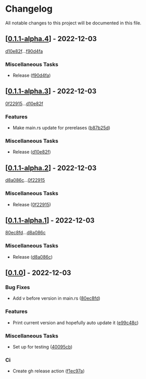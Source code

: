 # Changelog

All notable changes to this project will be documented in this file.

## [[0.1.1-alpha.4](https://github.com/Gaweringo/gh-release-test/compare/v0.1.1-alpha.3...v0.1.1-alpha.4)] - 2022-12-03

[d10e82f](https://github.com/Gaweringo/gh-release-test/commit/d10e82f836fb8859d69fba7a224c23aa2025b00a)...[f90d4fa](https://github.com/Gaweringo/gh-release-test/commit/f90d4fa6fa2b70490ed8f0664d94f77fb3e2b438)

### Miscellaneous Tasks

- Release ([f90d4fa](https://github.com/Gaweringo/gh-release-test/commit/f90d4fa6fa2b70490ed8f0664d94f77fb3e2b438))

## [[0.1.1-alpha.3](https://github.com/Gaweringo/gh-release-test/compare/v0.1.1-alpha.2...v0.1.1-alpha.3)] - 2022-12-03

[0f22915](https://github.com/Gaweringo/gh-release-test/commit/0f22915166b7bccaa9133e5b3990480dd4df0cfd)...[d10e82f](https://github.com/Gaweringo/gh-release-test/commit/d10e82f836fb8859d69fba7a224c23aa2025b00a)

### Features

- Make main.rs update for prerelases ([b87b25d](https://github.com/Gaweringo/gh-release-test/commit/b87b25d7c258b58d5a7745abd435eea634f57a30))

### Miscellaneous Tasks

- Release ([d10e82f](https://github.com/Gaweringo/gh-release-test/commit/d10e82f836fb8859d69fba7a224c23aa2025b00a))

## [[0.1.1-alpha.2](https://github.com/Gaweringo/gh-release-test/compare/v0.1.1-alpha.1...v0.1.1-alpha.2)] - 2022-12-03

[d8a086c](https://github.com/Gaweringo/gh-release-test/commit/d8a086cc55021b6b7241c9faeca12bdc543bf512)...[0f22915](https://github.com/Gaweringo/gh-release-test/commit/0f22915166b7bccaa9133e5b3990480dd4df0cfd)

### Miscellaneous Tasks

- Release ([0f22915](https://github.com/Gaweringo/gh-release-test/commit/0f22915166b7bccaa9133e5b3990480dd4df0cfd))

## [[0.1.1-alpha.1](https://github.com/Gaweringo/gh-release-test/compare/v0.1.0...v0.1.1-alpha.1)] - 2022-12-03

[80ec8fd](https://github.com/Gaweringo/gh-release-test/commit/80ec8fd07d9b4561e47390077717368fa094ae26)...[d8a086c](https://github.com/Gaweringo/gh-release-test/commit/d8a086cc55021b6b7241c9faeca12bdc543bf512)

### Miscellaneous Tasks

- Release ([d8a086c](https://github.com/Gaweringo/gh-release-test/commit/d8a086cc55021b6b7241c9faeca12bdc543bf512))

## [[0.1.0](https://github.com/Gaweringo/gh-release-test/compare/...v0.1.0)] - 2022-12-03

### Bug Fixes

- Add v before version in main.rs ([80ec8fd](https://github.com/Gaweringo/gh-release-test/commit/80ec8fd07d9b4561e47390077717368fa094ae26))

### Features

- Print current version and hopefully auto update it ([e99c48c](https://github.com/Gaweringo/gh-release-test/commit/e99c48c6b0a930b7e61532b8468a04c97796316b))

### Miscellaneous Tasks

- Set up for testing ([40095cb](https://github.com/Gaweringo/gh-release-test/commit/40095cbf903a098cd9483b9dc8a5156e5e49fabe))

### Ci

- Create gh release action ([f1ec97a](https://github.com/Gaweringo/gh-release-test/commit/f1ec97ab01669046a9b611c202fb04366274297c))

<!-- generated by git-cliff -->
